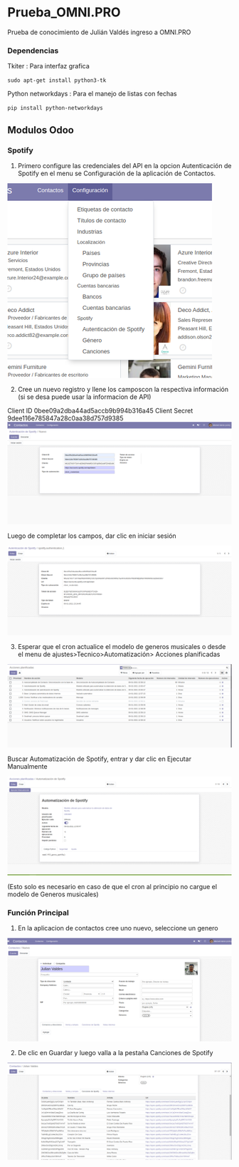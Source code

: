 # Prueba_OMNI.PRO

Prueba de conocimiento de Julián Valdés ingreso a OMNI.PRO

### Dependencias

Tkiter : Para interfaz grafica

`sudo apt-get install python3-tk`

Python networkdays : Para el manejo de listas con fechas

`pip install python-networkdays`

## Modulos Odoo

### Spotify

1. Primero configure las credenciales del API en la opcion Autenticación de Spotify en el menu se Configuración de la
   aplicación de Contactos.

![img.png](img.png)

2. Cree un nuevo registro y llene los camposcon la respectiva información (si se desa puede usar la informacion de API)

Client ID 0bee09a2dba44ad5accb9b994b316a45 Client Secret 9dee116e785847a28c0aa38d757d9385
![img_2.png](img_2.png)

Luego de completar los campos, dar clic en iniciar sesión

![img_3.png](img_3.png)

3. Esperar que el cron actualice el modelo de generos musicales o desde el menu de ajustes>Tecnico>Automatización>
   Acciones planificadas

![img_4.png](img_4.png)

Buscar Automatización de Spotify, entrar y dar clic en Ejecutar Manualmente

![img_5.png](img_5.png)

(Esto solo es necesario en caso de que el cron al principio no cargue el modelo de Generos musicales)

### Función Principal

1. En la aplicacion de contactos cree uno nuevo, seleccione un genero

![img_6.png](img_6.png)

2. De clic en Guardar y luego valla a la pestaña Canciones de Spotify

![img_7.png](img_7.png)




